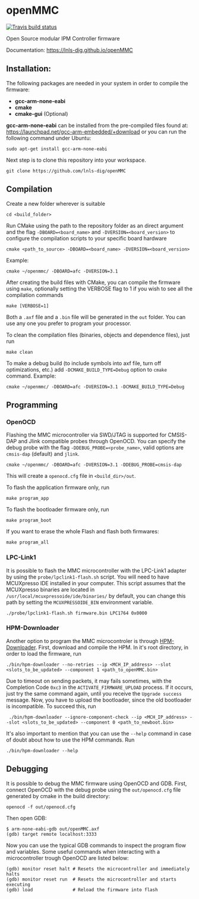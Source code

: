 # openMMC

[![Travis build status](https://travis-ci.org/lnls-dig/openMMC.svg?branch=master)](https://travis-ci.org/lnls-dig/openMMC)

Open Source modular IPM Controller firmware

Documentation: https://lnls-dig.github.io/openMMC

## Installation:
The following packages are needed in your system in order to compile the firmware:
- **gcc-arm-none-eabi**
- **cmake**
- **cmake-gui** (Optional)

**gcc-arm-none-eabi** can be installed from the pre-compiled files found at: https://launchpad.net/gcc-arm-embedded/+download
or you can run the following command under Ubuntu:

    sudo apt-get install gcc-arm-none-eabi

Next step is to clone this repository into your workspace.

	git clone https://github.com/lnls-dig/openMMC

## Compilation

Create a new folder wherever is suitable

	cd <build_folder>

Run CMake using the path to the repository folder as an direct argument and the flag `-DBOARD=<board_name>` and `-DVERSION=<board_version>` to configure the compilation scripts to your specific board hardware

	cmake <path_to_source> -DBOARD=<board_name> -DVERSION=<board_version>

Example:

	cmake ~/openmmc/ -DBOARD=afc -DVERSION=3.1

After creating the build files with CMake, you can compile the firmware using `make`, optionally setting the VERBOSE flag to 1 if you wish to see all the compilation commands

	make [VERBOSE=1]

Both a `.axf` file and a `.bin` file will be generated in the `out` folder. You can use any one you prefer to program your processor.

To clean the compilation files (binaries, objects and dependence files), just run

    make clean

To make a debug build (to include symbols into axf file, turn off optimizations, etc.) add `-DCMAKE_BUILD_TYPE=Debug` option to `cmake` command. Example:

	cmake ~/openmmc/ -DBOARD=afc -DVERSION=3.1 -DCMAKE_BUILD_TYPE=Debug

## Programming

### OpenOCD
Flashing the MMC microcontroller via SWD/JTAG is supported for CMSIS-DAP and Jlink compatible probes through OpenOCD. You can specify the debug probe with the flag `-DDEBUG_PROBE=<probe_name>`, valid options are `cmsis-dap` (default) and `jlink`.

	cmake ~/openmmc/ -DBOARD=afc -DVERSION=3.1 -DDEBUG_PROBE=cmsis-dap

This will create a `openocd.cfg` file in `<build_dir>/out`.

To flash the application firmware only, run

    make program_app

To flash the bootloader firmware only, run

	make program_boot

If you want to erase the whole Flash and flash both firmwares:

	make program_all

### LPC-Link1
It is possible to flash the MMC microcontroller with the LPC-Link1 adapter by using the `probe/lpclink1-flash.sh` script. You will need to have MCUXpresso IDE installed in your computer. This script assumes that the MCUXpresso binaries are located in `/usr/local/mcuxpressoide/ide/binaries/` by default, you can change this path by setting the `MCUXPRESSOIDE_BIN` environment variable.

	./probe/lpclink1-flash.sh firmware.bin LPC1764 0x0000

### HPM-Downloader
Another option to program the MMC microcontroler is through [HPM-Downloader](https://github.com/lnls-dig/hpm-downloader).
First, download and compile the HPM. In it's root directory, in order to load the firmware, run

	./bin/hpm-downloader --no-retries --ip <MCH_IP_address> --slot <slots_to_be_updated> --component 1 <path_to_openMMC.bin>

Due to timeout on sending packets, it may fails sometimes, with the Completion Code `0xc3` in the `ACTIVATE_FIRMWARE_UPLOAD` process. If it occurs, just try the same command again, until you receive the `Upgrade success` message.
Now, you have to upload the bootloader, since the old bootloader is incompatible. To succeed this, run

	 ./bin/hpm-downloader --ignore-component-check --ip <MCH_IP_address> --slot <slots_to_be_updated> --component 0 <path_to_newboot.bin>

It's also important to mention that you can use the `--help` command in case of doubt about how to use the HPM commands. Run 

	./bin/hpm-downloader --help

## Debugging
It is possible to debug the MMC firmware using OpenOCD and GDB. First, connect OpenOCD with the debug probe using the `out/openocd.cfg` file generated by cmake in the build directory:

	openocd -f out/openocd.cfg

Then open GDB:

	$ arm-none-eabi-gdb out/openMMC.axf
	(gdb) target remote localhost:3333

Now you can use the typical GDB commands to inspect the program flow and variables. Some useful commands when interacting with a microcontroller trough OpenOCD are listed below: 

	(gdb) monitor reset halt # Resets the microcontroller and immediately halts
	(gdb) monitor reset run  # Resets the microcontroller and starts executing
	(gdb) load               # Reload the firmware into flash

